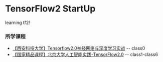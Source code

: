 # TensorFlow2 StartUp

learning tf2!

### 所学课程
+ [【西安科技大学】Tensorflow2.0神经网络与深度学习实战](https://www.bilibili.com/video/BV1hK411w7ei) -- class0
+ [【国家精品课程】北京大学人工智能实践-TensorFlow2.0](https://www.bilibili.com/video/BV1Cg4y1q7Xq) -- class1-class6